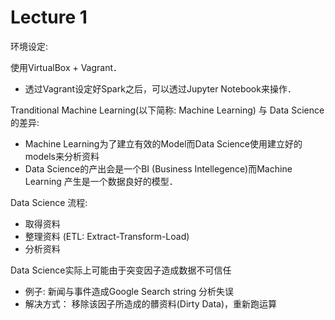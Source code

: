 Lecture 1
====
环境设定:

使用VirtualBox + Vagrant．
+ 透过Vagrant设定好Spark之后，可以透过Jupyter Notebook来操作．

Tranditional Machine Learning(以下简称: Machine Learning) 与 Data Science的差异:
+ Machine Learning为了建立有效的Model而Data Science使用建立好的models来分析资料
+ Data Science的产出会是一个BI (Business Intellegence)而Machine Learning 产生是一个数据良好的模型．

Data Science 流程:
+ 取得资料
+ 整理资料 (ETL: Extract-Transform-Load)
+ 分析资料

Data Science实际上可能由于突变因子造成数据不可信任
+ 例子: 新闻与事件造成Google Search string 分析失误
+ 解决方式： 移除该因子所造成的髒资料(Dirty Data)，重新跑运算
